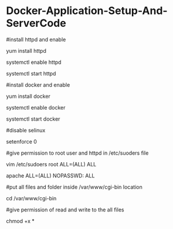 # Docker-Application-Setup-And-ServerCode

#install httpd and enable

yum install httpd

systemctl enable httpd

systemctl start httpd

#install docker and enable

yum install docker 

systemctl enable docker

systemctl start docker

#disable selinux

setenforce 0

#give permission to root user and httpd  in /etc/suoders file

vim /etc/sudoers
root    ALL=(ALL)       ALL

apache  ALL=(ALL)      NOPASSWD: ALL

#put all files and folder inside /var/www/cgi-bin location

cd /var/www/cgi-bin

#give permission of read and write to the all files

chmod +x *


